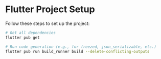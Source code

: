 # Flutter Project Setup

Follow these steps to set up the project:

```bash
# Get all dependencies
flutter pub get

# Run code generation (e.g., for freezed, json_serializable, etc.)
flutter pub run build_runner build --delete-conflicting-outputs
